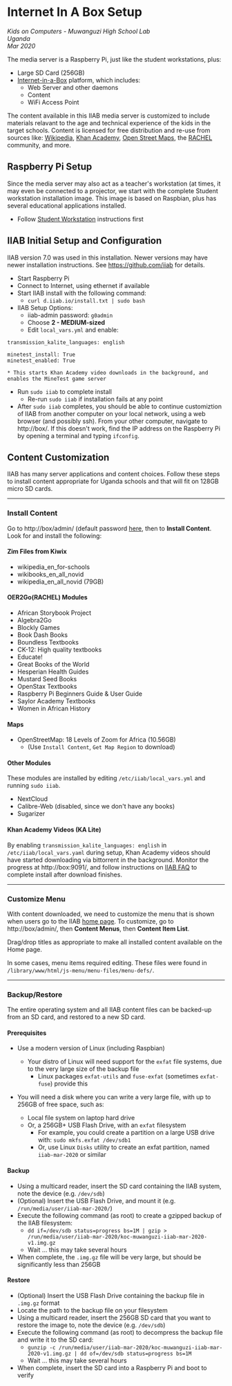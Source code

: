 # Internet In A Box Setup

_Kids on Computers - Muwanguzi High School Lab_<br />
_Uganda_<br />
_Mar 2020_<br />

The media server is a Raspberry Pi, just like the student workstations, plus:

- Large SD Card (256GB)
- [Internet-in-a-Box](http://internet-in-a-box.org) platform, which includes:
  - Web Server and other daemons
  - Content
  - WiFi Access Point

The content available in this IIAB media server is customized to include
materials relavant to the age and technical experience of the kids in
the target schools. Content is licensed for free distribution and re-use
from sources like:
[Wikipedia](https://www.wikipedia.org/),
[Khan Academy](),
[Open Street Maps](),
the [RACHEL](https://worldpossible.org/rachel) community,
and more.

## Raspberry Pi Setup

Since the media server may also act as a teacher's workstation (at times, it may
even be connected to a projector, we start with the complete Student
workstation installation image. This image is based on Raspbian, plus has several
educational applications installed.

- Follow [Student Workstation](README.md) instructions first

## IIAB Initial Setup and Configuration

IIAB version 7.0 was used in this installation. Newer versions may have newer installation instructions. See https://github.com/iiab for details.

- Start Raspberry Pi
- Connect to Internet, using ethernet if available
- Start IIAB install with the following command:
  - `curl d.iiab.io/install.txt | sudo bash`
- IIAB Setup Options:
  - iiab-admin password: `g0admin`
  - Choose **2 - MEDIUM-sized**
  - Edit `local_vars.yml` and enable:

```
transmission_kalite_languages: english

minetest_install: True
minetest_enabled: True
```

    * This starts Khan Academy video downloads in the background, and enables the MineTest game server

- Run `sudo iiab` to complete install
  - Re-run `sudo iiab` if installation fails at any point
- After `sudo iiab` completes, you should be able to continue customiztion of IIAB from another computer on your local network, using a web browser (and possibly ssh). From your other computer, navigate to http://box/. If this doesn't work, find the IP address on the Raspberry Pi by opening a terminal and typing `ifconfig`.

## Content Customization

IIAB has many server applications and content choices. Follow these steps to install content appropriate for Uganda schools and that will fit on 128GB micro SD cards.

---

### Install Content

Go to http://box/admin/ (default password [here](http://wiki.laptop.org/go/IIAB/FAQ#What_are_the_default_passwords.3F), then to **Install Content**. Look for and install the following:

#### Zim Files from Kiwix

- wikipedia_en_for-schools
- wikibooks_en_all_novid
- wikipedia_en_all_novid (79GB)

#### OER2Go(RACHEL) Modules

- African Storybook Project
- Algebra2Go
- Blockly Games
- Book Dash Books
- Boundless Textbooks
- CK-12: High quality textbooks
- Educate!
- Great Books of the World
- Hesperian Health Guides
- Mustard Seed Books
- OpenStax Textbooks
- Raspberry Pi Beginners Guide & User Guide
- Saylor Academy Textbooks
- Women in African History

#### Maps

- OpenStreetMap: 18 Levels of Zoom for Africa (10.56GB)
  - (Use `Install Content`, `Get Map Region` to download)

#### Other Modules

These modules are installed by editing `/etc/iiab/local_vars.yml` and running `sudo iiab`.

- NextCloud
- Calibre-Web (disabled, since we don't have any books)
- Sugarizer

#### Khan Academy Videos (KA Lite)

By enabling `transmission_kalite_languages: english` in `/etc/iiab/local_vars.yaml` during setup, Khan Academy videos should have started downloading via bittorrent in the background. Monitor the progress at http://box:9091/, and follow instructions on [IIAB FAQ](http://wiki.laptop.org/go/IIAB/FAQ#KA_Lite_Administration:_What_tips_.26_tricks_exist.3F) to complete install after download finishes.

---

### Customize Menu

With content downloaded, we need to customize the menu that is shown when users go to the IIAB [home page](http://box/home). To customize, go to http://box/admin/, then **Content Menus**, then **Content Item List**.

Drag/drop titles as appropriate to make all installed content available on the Home page.

In some cases, menu items required editing. These files were found in `/library/www/html/js-menu/menu-files/menu-defs/`.

---

### Backup/Restore

The entire operating system and all IIAB content files can be backed-up from an SD card, and restored to a new SD card.

#### Prerequisites

- Use a modern version of Linux (including Raspbian)
  - Your distro of Linux will need support for the `exfat` file systems, due to the very large size of the backup file
    - Linux packages `exfat-utils` and `fuse-exfat` (sometimes `exfat-fuse`) provide this
- You will need a disk where you can write a very large file, with up to 256GB of free space, such as:

  - Local file system on laptop hard drive
  - Or, a 256GB+ USB Flash Drive, with an `exfat` filesystem
    - For example, you could create a partition on a large USB drive with: `sudo mkfs.exfat /dev/sdb1`
    - Or, use Linux `Disks` utility to create an exfat partition, named `iiab-mar-2020` or similar

#### Backup

- Using a multicard reader, insert the SD card containing the IIAB system, note the device (e.g. `/dev/sdb`)
- (Optional) Insert the USB Flash Drive, and mount it (e.g. `/run/media/user/iiab-mar-2020/`)
- Execute the following command (as root) to create a gzipped backup of the IIAB filesystem:
  - `dd if=/dev/sdb status=progress bs=1M | gzip > /run/media/user/iiab-mar-2020/koc-muwanguzi-iiab-mar-2020-v1.img.gz`
  - Wait ... this may take several hours
- When complete, the `.img.gz` file will be very large, but should be significantly less than 256GB

#### Restore

- (Optional) Insert the USB Flash Drive containing the backup file in `.img.gz` format
- Locate the path to the backup file on your filesystem
- Using a multicard reader, insert the 256GB SD card that you want to restore the image to, note the device (e.g. `/dev/sdb`)
- Execute the following command (as root) to decompress the backup file and write it to the SD card:
  - `gunzip -c /run/media/user/iiab-mar-2020/koc-muwanguzi-iiab-mar-2020-v1.img.gz | dd of=/dev/sdb status=progress bs=1M`
  - Wait ... this may take several hours
- When complete, insert the SD card into a Raspberry Pi and boot to verify

